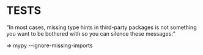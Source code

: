 # TESTS

"In most cases, missing type hints in third-party packages is not something you want to be bothered with so you can silence these messages:"

=> mypy --ignore-missing-imports
